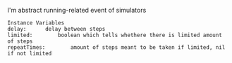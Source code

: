 I'm abstract running-related event of simulators

    Instance Variables
	delay:		delay between steps
	limited:		boolean which tells whethere there is limited amount of steps
	repeatTimes:		amount of steps meant to be taken if limited, nil if not limited